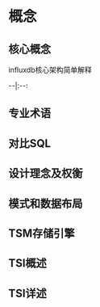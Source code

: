 # 概念

## 核心概念
influxdb核心架构简单解释

--|:--:

## 专业术语

## 对比SQL

## 设计理念及权衡

## 模式和数据布局

## TSM存储引擎

## TSI概述

## TSI详述

